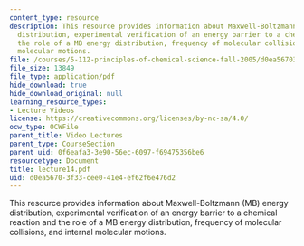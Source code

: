 ```yaml
---
content_type: resource
description: This resource provides information about Maxwell-Boltzmann (MB) energy
  distribution, experimental verification of an energy barrier to a chemical reaction  and
  the role of a MB energy distribution, frequency of molecular collisions, and internal
  molecular motions.
file: /courses/5-112-principles-of-chemical-science-fall-2005/d0ea56703f33cee041e4ef62f6e476d2_lecture14.pdf
file_size: 13849
file_type: application/pdf
hide_download: true
hide_download_original: null
learning_resource_types:
- Lecture Videos
license: https://creativecommons.org/licenses/by-nc-sa/4.0/
ocw_type: OCWFile
parent_title: Video Lectures
parent_type: CourseSection
parent_uid: 0f6eafa3-3e90-56ec-6097-f69475356be6
resourcetype: Document
title: lecture14.pdf
uid: d0ea5670-3f33-cee0-41e4-ef62f6e476d2
---
```

This resource provides information about Maxwell-Boltzmann (MB) energy distribution, experimental verification of an energy barrier to a chemical reaction  and the role of a MB energy distribution, frequency of molecular collisions, and internal molecular motions.